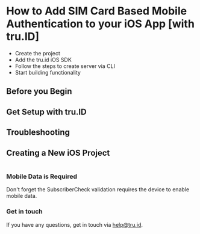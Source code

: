 # How to Add SIM Card Based Mobile Authentication to your iOS App [with tru.ID]

- Create the project
- Add the tru.id iOS SDK
- Follow the steps to create server via CLI
- Start building functionality

## Before you Begin

## Get Setup with **tru.ID**

## Troubleshooting

## Creating a New iOS Project

```swift

```

### Mobile Data is Required

Don't forget the SubscriberCheck validation requires the device to enable mobile data.

### Get in touch

If you have any questions, get in touch via [help@tru.id](mailto:help@tru.id).

